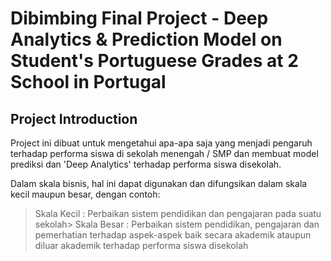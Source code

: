 # Dibimbing Final Project - Deep Analytics & Prediction Model on Student's Portuguese Grades at 2 School in Portugal

## Project Introduction
Project ini dibuat untuk mengetahui apa-apa saja yang menjadi pengaruh terhadap performa siswa di sekolah menengah / SMP dan membuat model prediksi dan 'Deep Analytics' terhadap performa siswa disekolah.

Dalam skala bisnis, hal ini dapat digunakan dan difungsikan dalam skala kecil maupun besar, dengan contoh:
  > Skala Kecil : Perbaikan sistem pendidikan dan pengajaran pada suatu sekolah>
  > Skala Besar : Perbaikan sistem pendidikan, pengajaran dan pemerhatian terhadap aspek-aspek baik secara akademik ataupun diluar akademik terhadap performa siswa disekolah

